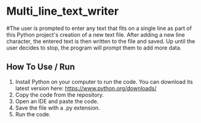 # Multi_line_text_writer
#The user is prompted to enter any text that fits on a single line as part of this Python project's creation of a new text file. After adding a new line character, the entered text is then written to the file and saved. Up until the user decides to stop, the program will prompt them to add more data.
## How To Use / Run
1. Install Python on your computer to run the code. You can download its latest version here: https://www.python.org/downloads/ 
2. Copy the code from the repository. 
3. Open an IDE and paste the code. 
4. Save the file with a .py extension. 
5. Run the code. 
